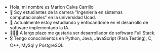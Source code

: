 - Hola, mi nombre es Marlon Calva Carrillo
- 👀 Soy estudiantes de la carrera "Ingenieria en sistemas computacionales" en la universidad Ucad.
- 🌱 Actualmente estoy estudiando y enfocandome en el desarrollo de software implementado la IA.
- 👨‍🎓🏁 A largo plazo me gustaria ser desarrollador de software Full Stack.
- 🎖️ Tengo conocimientos en Python, Java, JavaScript (Para Testing), C, C++, MySql y PostgreSQL.
